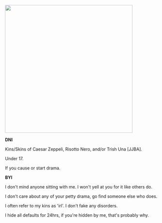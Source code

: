 <img src="https://64.media.tumblr.com/13f84734a97f8c86430ab15071af5bc4/c3eebcd5d56e053d-e7/s540x810/24c54fb2590109c15b416ee406d5f63c5d1387bf.gif" width="420" >

**DNI**

Kins/Skins of Caesar Zeppeli, Risotto Nero, and/or Trish Una [JJBA]. 

Under 17.

If you cause or start drama.

**BYI**

I don't mind anyone sitting with me. I won't yell at you for it like others do.

I don't care about any of your petty drama, go find someone else who does.

I often refer to my kins as 'irl'. I don't fake any disorders.

I hide all defaults for 24hrs, if you're hidden by me, that's probably why. 

